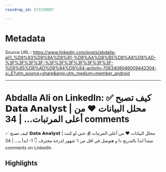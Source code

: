 ```yaml
---
raindrop_id: 573330887

---
```


# Metadata
Source URL:: https://www.linkedin.com/posts/abdalla-ali1_%D9%83%D9%8A%D9%81-%D8%AA%D8%B5%D8%A8%D8%AD-%3F%3F%3F%3F-%3F%3F%3F%3F%3F%3F%3F-%D9%85%D8%AD%D9%84%D9%84-activity-7063408046009442304-xi_E?utm_source=share&amp;utm_medium=member_android


---
# Abdalla Ali on LinkedIn: ✅ كيف تصبح 𝗗𝗮𝘁𝗮 𝗔𝗻𝗮𝗹𝘆𝘀𝘁 | محلل البيانات ❤ من أعلى المرتبات… | 34 comments

✅ كيف تصبح 𝗗𝗮𝘁𝗮 𝗔𝗻𝗮𝗹𝘆𝘀𝘁 | محلل البيانات ❤ من أعلى المرتبات 💰 حتي لو كنت مبتدأ ابدأ بالتدريج دا و هتوصل في اقل من ٦ شهور لدرجة محترف 👇  1- ابدأ بـ… | 34 comments on LinkedIn

## Highlights
